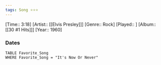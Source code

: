 ```yaml
---
tags: Song ⭐⭐⭐ 
---
```

[Time:: 3:18]
[Artist:: [[Elvis Presley]]]
[Genre:: Rock]
[Played:: ]
[Album:: [[30 #1 Hits]]]
[Year:: 1960]
### Dates
````dataview
TABLE Favorite_Song
WHERE Favorite_Song = "It's Now Or Never"
````